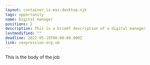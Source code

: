 ```yaml
---
layout: container_is-max-desktop.njk
tags: opportunity
name: Digital manager
positions: 2
description: This is a briedf description of a digital manager
lastmodified: ""
deadline: 2022-05-19T00:00:00.000Z
link: sexpression.org.uk
---
```

This is the body of the job